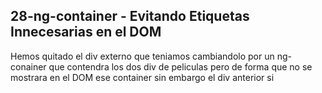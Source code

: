 ## 28-ng-container - Evitando Etiquetas Innecesarias en el DOM
Hemos quitado el div externo que teniamos cambiandolo por un ng-conainer que contendra los dos div de peliculas pero de forma que no se mostrara en el DOM ese container sin embargo el div anterior si
